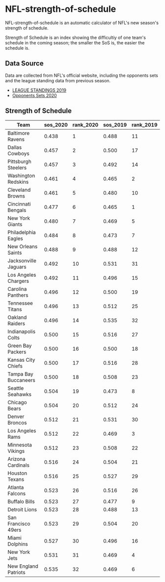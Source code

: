 # NFL-strength-of-schedule
NFL-strength-of-schedule is an automatic calculator of NFL's new season's strength of schedule.

Strength of Schedule is an index showing the difficultiy of one team's schedule in the coming season; the smaller the SoS is, the easier the schedule is.

## Data Source
Data are collected from NFL's official website, including the opponents sets and the league standing data from previous season.

* [LEAGUE STANDINGS 2019](https://www.nfl.com/standings/league/2019/REG)
* [Opponents Sets 2020](http://www.nfl.com/news/story/0ap3000001093515/article/opponents-for-each-team-set-for-2020-nfl-season)

## Strength of Schedule
| Team                 | sos_2020 | rank_2020 | sos_2019 | rank_2019 |
|----------------------|----------|-----------|----------|-----------|
| Baltimore Ravens     | 0.438    | 1         | 0.488    | 11        |
| Dallas Cowboys       | 0.457    | 2         | 0.500    | 17        |
| Pittsburgh Steelers  | 0.457    | 3         | 0.492    | 14        |
| Washington Redskins  | 0.461    | 4         | 0.465    | 2         |
| Cleveland Browns     | 0.461    | 5         | 0.480    | 10        |
| Cincinnati Bengals   | 0.477    | 6         | 0.465    | 1         |
| New York Giants      | 0.480    | 7         | 0.469    | 5         |
| Philadelphia Eagles  | 0.484    | 8         | 0.473    | 7         |
| New Orleans Saints   | 0.488    | 9         | 0.488    | 12        |
| Jacksonville Jaguars | 0.492    | 10        | 0.531    | 31        |
| Los Angeles Chargers | 0.492    | 11        | 0.496    | 15        |
| Carolina Panthers    | 0.496    | 12        | 0.500    | 19        |
| Tennessee Titans     | 0.496    | 13        | 0.512    | 25        |
| Oakland Raiders      | 0.496    | 14        | 0.535    | 32        |
| Indianapolis Colts   | 0.500    | 15        | 0.516    | 27        |
| Green Bay Packers    | 0.500    | 16        | 0.500    | 18        |
| Kansas City Chiefs   | 0.500    | 17        | 0.516    | 28        |
| Tampa Bay Buccaneers | 0.500    | 18        | 0.508    | 23        |
| Seattle Seahawks     | 0.504    | 19        | 0.473    | 8         |
| Chicago Bears        | 0.504    | 20        | 0.512    | 24        |
| Denver Broncos       | 0.512    | 21        | 0.531    | 30        |
| Los Angeles Rams     | 0.512    | 22        | 0.469    | 3         |
| Minnesota Vikings    | 0.512    | 23        | 0.508    | 22        |
| Arizona Cardinals    | 0.516    | 24        | 0.504    | 21        |
| Houston Texans       | 0.516    | 25        | 0.527    | 29        |
| Atlanta Falcons      | 0.523    | 26        | 0.516    | 26        |
| Buffalo Bills        | 0.523    | 27        | 0.477    | 9         |
| Detroit Lions        | 0.523    | 28        | 0.488    | 13        |
| San Francisco 49ers  | 0.523    | 29        | 0.504    | 20        |
| Miami Dolphins       | 0.527    | 30        | 0.496    | 16        |
| New York Jets        | 0.531    | 31        | 0.469    | 4         |
| New England Patriots | 0.535    | 32        | 0.469    | 6         |
